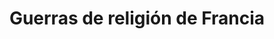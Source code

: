 ﻿---
title: "Guerras de religión de Francia"
permalink: periodes_525.html
layout: periode
dataInici: 1562-03
dataFi: 1598-04
sidebar: periodes
pares:
  - 306:
    title: "Edad Moderna"
    dataInici: "(1453)"
    dataFi: "(1775)"

fills:
  - 593:
    title: "Batalla de Dreux"
    dataInici: "(1562-12-19)"

  - 594:
    title: "Batalla de Ivry"
    dataInici: "(1590-05-14)"

jocsPrincipals:
jocsEscenaris:
  - title: "Virgin Queen"
    bggId: 41066

jocsEpoca:
jocsEpocaEscenaris:
---
